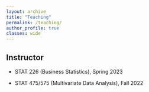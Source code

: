 ```yaml
---
layout: archive
title: "Teaching"
permalink: /teaching/
author_profile: true
classes: wide
---
```


## Instructor

  - STAT 226 (Business Statistics), Spring 2023

  - STAT 475/575 (Multivariate Data Analysis), Fall 2022

 
